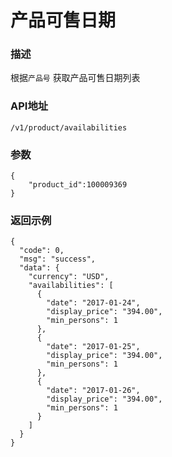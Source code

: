 # 产品可售日期

### 描述

根据`产品号` 获取产品可售日期列表


### API地址

    /v1/product/availabilities

### 参数

	{
		"product_id":100009369
	}



### 返回示例

	{
	  "code": 0,
	  "msg": "success",
	  "data": {
	    "currency": "USD",
	    "availabilities": [
	      {
	        "date": "2017-01-24",
	        "display_price": "394.00",
	        "min_persons": 1
	      },
	      {
	        "date": "2017-01-25",
	        "display_price": "394.00",
	        "min_persons": 1
	      },
	      {
	        "date": "2017-01-26",
	        "display_price": "394.00",
	        "min_persons": 1
	      }
	    ]
	  }
	}
	

